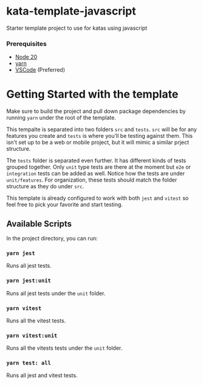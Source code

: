 # kata-template-javascript

Starter template project to use for katas using javascript

### Prerequisites

- [Node 20](https://nodejs.org)
- [yarn](https://yarnpkg.com)
- [VSCode](https://code.visualstudio.com) (Preferred)

# Getting Started with the template

Make sure to build the project and pull down package dependencies by running `yarn` under the root of the template.

This tempalte is separated into two folders `src` and `tests`.
`src` will be for any features you create and `tests` is where you'll be testing against them. This isn't set up to be a web or mobile project, but it will mimic a similar prject structure.

The `tests` folder is separated even further. It has different kinds of tests grouped together. Only `unit` type tests are there at the moment but `e2e` or `integration` tests can be added as well. Notice how the tests are under `unit/features`. For organization, these tests should match the folder structure as they do under `src`.

This template is already configured to work with both `jest` and `vitest` so feel free to pick your favorite and start testing.

## Available Scripts

In the project directory, you can run:

### `yarn jest`

Runs all jest tests.

### `yarn jest:unit`

Runs all jest tests under the `unit` folder.

### `yarn vitest`

Runs all the vitest tests.

### `yarn vitest:unit`

Runs all the vitests tests under the `unit` folder.

### `yarn test: all`

Runs all jest and vitest tests.
